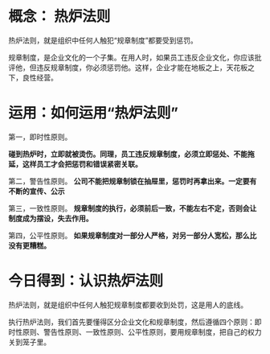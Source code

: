 # 概念： 热炉法则

热炉法则，就是组织中任何人触犯“规章制度”都要受到惩罚。

规章制度，是企业文化的一个子集。在用人时，如果员工违反企业文化，你应该批评他，但违反规章制度，你必须惩罚他。这样，企业才能在地板之上，天花板之下，良性经营。

# 运用：如何运用“热炉法则”

第一，即时性原则。

**碰到热炉时，立即就被烫伤。同理，员工违反规章制度，必须立即惩处、不能拖延，这样员工才会把惩罚和错误紧密关联。**

第二，警告性原则。
**公司不能把规章制锁在抽屉里，惩罚时再拿出来。一定要有不断的宣传、公示**

第三，一致性原则。
**规章制度的执行，必须前后一致，不能左右不定，否则会让制度成为摆设，失去作用。**

第四，公平性原则。
**如果规章制度对一部分人严格，对另一部分人宽松，那么比没有更糟糕。**

# 今日得到：认识热炉法则

热炉法则，就是组织中任何人触犯规章制度都要收到处罚，这是用人的底线。

执行热炉法则，我们首先要懂得区分企业文化和规章制度，然后遵循四个原则：即时性原则、警告性原则、一致性原则、公平性原则，要用规章制度，把自己的权力关到笼子里。




